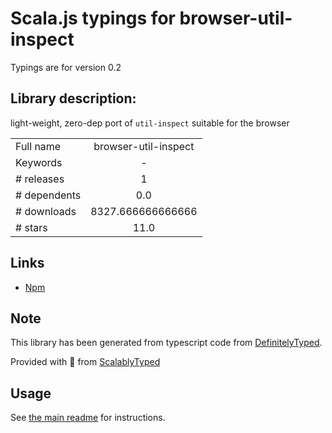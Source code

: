 
# Scala.js typings for browser-util-inspect

Typings are for version 0.2

## Library description:
light-weight, zero-dep port of `util-inspect` suitable for the browser

|                    |                 |
| ------------------ | :-------------: |
| Full name          | browser-util-inspect |
| Keywords           | - |
| # releases         | 1 |
| # dependents       | 0.0 |
| # downloads        | 8327.666666666666 |
| # stars            | 11.0 |

## Links
- [Npm](https://www.npmjs.com/package/browser-util-inspect)
    


## Note
This library has been generated from typescript code from [DefinitelyTyped](https://definitelytyped.org).

Provided with :purple_heart: from [ScalablyTyped](https://github.com/oyvindberg/ScalablyTyped)

## Usage
See [the main readme](../../readme.md) for instructions.


